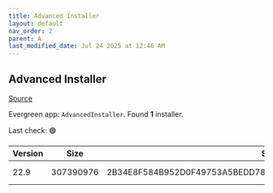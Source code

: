 ```yaml
---
title: Advanced Installer
layout: default
nav_order: 2
parent: A
last_modified_date: Jul 24 2025 at 12:46 AM
---
```


## Advanced Installer

[Source](https://www.advancedinstaller.com)

Evergreen app: `AdvancedInstaller`. Found **1** installer.

Last check: 🟢

| Version | Size      | Sha256                                                           | Type | URI                                                                                                                          |
| ------- | --------- | ---------------------------------------------------------------- | ---- | ---------------------------------------------------------------------------------------------------------------------------- |
| 22.9    | 307390976 | 2B34E8F584B952D0F49753A5BEDD78B24C478915A7C82B5142953BFCE23DFC28 | msi  | [https://www.advancedinstaller.com/downloads/22.9/advinst.msi](https://www.advancedinstaller.com/downloads/22.9/advinst.msi) |

